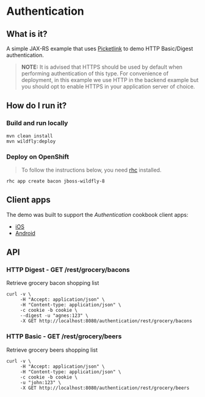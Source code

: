 # Authentication

## What is it?

A simple JAX-RS example that uses [Picketlink](http://picketlink.org) to demo HTTP Basic/Digest authentication. 

> **NOTE:**  It is advised that HTTPS should be used by default when performing authentication of this type. For convenience of deployment, in this example we use HTTP in the backend example but you should opt to enable HTTPS in your application server of choice.

## How do I run it?

### Build and run locally

```shell
mvn clean install
mvn wildfly:deploy
```

### Deploy on OpenShift

> To follow the instructions below, you need [rhc](https://developers.openshift.com/en/managing-client-tools.html) installed.

```shell
rhc app create bacon jboss-wildfly-8
```

## Client apps

The demo was built to support the _Authentication_ cookbook client apps:

* [iOS](https://github.com/aerogear/aerogear-ios-cookbook/tree/master/Authentication) 
* [Android](https://github.com/aerogear/aerogear-android-cookbook/tree/master/src/org/jboss/aerogear/cookbook/authentication)

## API

### HTTP Digest - GET /rest/grocery/bacons

Retrieve grocery bacon shopping list

```shell
curl -v \
     -H "Accept: application/json" \
     -H "Content-type: application/json" \
     -c cookie -b cookie \
     --digest -u "agnes:123" \
     -X GET http://localhost:8080/authentication/rest/grocery/bacons
```

### HTTP Basic - GET /rest/grocery/beers

Retrieve grocery beers shopping list

```shell
curl -v \
     -H "Accept: application/json" \
     -H "Content-type: application/json" \
     -c cookie -b cookie \
     -u "john:123" \
     -X GET http://localhost:8080/authentication/rest/grocery/beers
```
